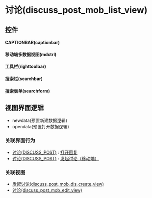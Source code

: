 # 讨论(discuss_post_mob_list_view)  <!-- {docsify-ignore-all} -->



## 控件
#### CAPTIONBAR(captionbar)
#### 移动端多数据视图(mdctrl)
#### 工具栏(righttoolbar)
#### 搜索栏(searchbar)
#### 搜索表单(searchform)

## 视图界面逻辑
  * newdata(预置新建数据逻辑)
  * opendata(预置打开数据逻辑)


### 关联界面行为
  * [讨论(DISCUSS_POST)](module/Team/discuss_post) : [打开回复](module/Team/discuss_post#界面行为)
  * [讨论(DISCUSS_POST)](module/Team/discuss_post) : [发起讨论（移动端）](module/Team/discuss_post#界面行为)

### 关联视图
  * [发起讨论(discuss_post_mob_dis_create_view)](app/view/discuss_post_mob_dis_create_view)
  * [讨论(discuss_post_mob_edit_view)](app/view/discuss_post_mob_edit_view)

<script>
 const { createApp } = Vue
  createApp({
    data() {
      return {

      }
    }
  }).use(ElementPlus).mount('#app')
</script>